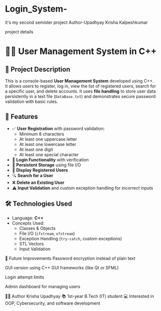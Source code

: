 # Login_System-
it's my second semister project
Author-Upadhyay Krisha Kalpeshkumar

project details 
# 🧑‍💻 User Management System in C++

## 📌 Project Description
This is a console-based **User Management System** developed using C++. It allows users to register, log in,
view the list of registered users, search for a specific user, and delete accounts.
It uses **file handling** to store user data persistently in a text file (`DataBase.txt`) and demonstrates secure password validation with basic rules.

## 🎯 Features
- ✅ **User Registration** with password validation:
  - Minimum 8 characters
  - At least one uppercase letter
  - At least one lowercase letter
  - At least one digit
  - At least one special character
- 🔐 **Login Functionality** with verification
- 📂 **Persistent Storage** using file I/O
- 📃 **Display Registered Users**
- 🔍 **Search for a User**
- ❌ **Delete an Existing User**
- ⚠️ **Input Validation** and custom exception handling for incorrect inputs

## 🛠️ Technologies Used
- Language: **C++**
- Concepts Used:
  - Classes & Objects
  - File I/O (`ifstream`, `ofstream`)
  - Exception Handling (`try-catch`, custom exceptions)
  - STL Vectors
  - Input Validation


📌 Future Improvements
Password encryption instead of plain text

GUI version using C++ GUI frameworks (like Qt or SFML)

Login attempt limits

Admin dashboard for managing users

🙋‍♀️ Author
Krisha Upadhyay
📚 1st-year B.Tech (IT) student
💻 Interested in OOP, Cybersecurity, and software development


